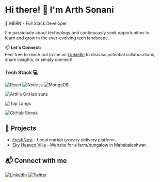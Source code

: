 # Hi there! 👋 I'm Arth Sonani
🚀 MERN - Full Stack Developer 

I'm passionate about technology and continuously seek opportunities to learn and grow in the ever-evolving tech landscape.

📫 **Let's Connect:**  
Feel free to reach out to me on [LinkedIn](https://linkedin.com/in/arthsonani) to discuss potential collaborations, share insights, or simply connect!


### Tech Stack 💻
![React](https://img.shields.io/badge/React-61DAFB?style=for-the-badge&logo=react&logoColor=white)
![Node.js](https://img.shields.io/badge/Node.js-339933?style=for-the-badge&logo=node.js&logoColor=white)
![MongoDB](https://img.shields.io/badge/MongoDB-47A248?style=for-the-badge&logo=mongodb&logoColor=white)


![Arth's GitHub stats](https://github-readme-stats.vercel.app/api?username=arthsonani&show_icons=true&theme=radical)


![Top Langs](https://github-readme-stats.vercel.app/api/top-langs/?username=arthsonani&layout=compact&theme=radical)


![GitHub Streak](https://github-readme-streak-stats.herokuapp.com/?user=arthsonani&theme=radical)


## 🚀 Projects
- [FreshNest](https://github.com/arthsonani/freshnest) - Local market grocery delivery platform.
- [Sky Heaven Villa](https://github.com/arthsonani/skyheaven) - Website for a farm/bungalow in Mahabaleshwar.


## 📬 Connect with me
[![LinkedIn](https://img.shields.io/badge/LinkedIn-ArthSonani-blue?style=flat-square&logo=linkedin)](https://www.linkedin.com/in/arthsonani)
[![Twitter](https://img.shields.io/badge/Twitter-ArthSonani-blue?style=flat-square&logo=twitter)](https://twitter.com/arthsonani)
